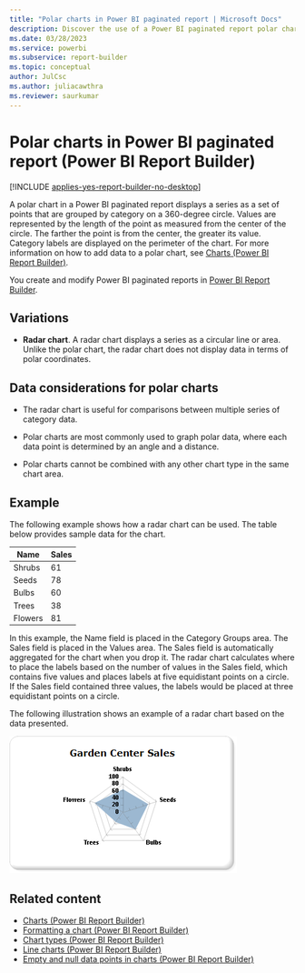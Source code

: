 ```yaml
---
title: "Polar charts in Power BI paginated report | Microsoft Docs"
description: Discover the use of a Power BI paginated report polar chart with points grouped by category on a circle and values represented by the length of a point from the center of the circle.
ms.date: 03/28/2023
ms.service: powerbi
ms.subservice: report-builder
ms.topic: conceptual
author: JulCsc
ms.author: juliacawthra
ms.reviewer: saurkumar
---
```

# Polar charts in Power BI paginated report (Power BI Report Builder)

[!INCLUDE [applies-yes-report-builder-no-desktop](../../../includes/applies-yes-report-builder-no-desktop.md)]

  A polar chart in a Power BI paginated report displays a series as a set of points that are grouped by category on a 360-degree circle. Values are represented by the length of the point as measured from the center of the circle. The farther the point is from the center, the greater its value. Category labels are displayed on the perimeter of the chart. For more information on how to add data to a polar chart, see [Charts (Power BI Report Builder)](charts-report-builder.md).  
  
You create and modify Power BI paginated reports in [Power BI Report Builder](../../report-builder-power-bi.md). 
  
## Variations  
  
- **Radar chart**. A radar chart displays a series as a circular line or area. Unlike the polar chart, the radar chart does not display data in terms of polar coordinates.  
  
## Data considerations for polar charts  
  
- The radar chart is useful for comparisons between multiple series of category data.  
  
- Polar charts are most commonly used to graph polar data, where each data point is determined by an angle and a distance.  
  
- Polar charts cannot be combined with any other chart type in the same chart area.  
  
## Example

 The following example shows how a radar chart can be used. The table below provides sample data for the chart.  
  
|Name|Sales|  
|----------|-----------|  
|Shrubs|61|  
|Seeds|78|  
|Bulbs|60|  
|Trees|38|  
|Flowers|81|  
  
 In this example, the Name field is placed in the Category Groups area. The Sales field is placed in the Values area. The Sales field is automatically aggregated for the chart when you drop it. The radar chart calculates where to place the labels based on the number of values in the Sales field, which contains five values and places labels at five equidistant points on a circle. If the Sales field contained three values, the labels would be placed at three equidistant points on a circle.  
  
 The following illustration shows an example of a radar chart based on the data presented.  
  
 ![Screenshot of a Radar chart.](media/paginated-reports-visualizations/radar-chart.gif "Radar chart")  
  
## Related content

- [Charts (Power BI Report Builder)](charts-report-builder.md)   
- [Formatting a chart &#40;Power BI Report Builder&#41;](formatting-chart-report-builder.md)   
- [Chart types &#40;Power BI Report Builder&#41;](/sql/reporting-services/report-design/chart-types-report-builder-and-ssrs)   
- [Line charts &#40;Power BI Report Builder&#41;](/sql/reporting-services/report-design/line-charts-report-builder-and-ssrs)   
- [Empty and null data points in charts &#40;Power BI Report Builder&#41;](/sql/reporting-services/report-design/empty-and-null-data-points-in-charts-report-builder-and-ssrs)  
  
  
